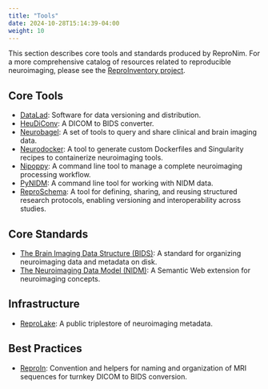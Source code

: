 ```yaml
---
title: "Tools"
date: 2024-10-28T15:14:39-04:00
weight: 10
---
```


This section describes core tools and standards produced by ReproNim.  For a more comprehensive catalog of resources related to reproducible neuroimaging, please see the [ReproInventory project](https://github.com/ReproNim/ReproInventory).

## Core Tools

- [DataLad](datalad/index.html): Software for data versioning and distribution.
- [HeuDiConv](heudiconv/index.html): A DICOM to BIDS converter.
- [Neurobagel](neurobagel/index.html): A set of tools to query and share clinical and brain imaging data.
- [Neurodocker](neurodocker/index.html): A tool to generate custom Dockerfiles and Singularity recipes to containerize neuroimaging tools.
- [Nipoppy](nipoppy/index.html): A command line tool to manage a complete neuroimaging processing workflow.
- [PyNIDM](pynidm/index.html): A command line tool for working with NIDM data.
- [ReproSchema](reproschema/index.html): A tool for defining, sharing, and reusing structured research protocols, enabling versioning and interoperability across studies.

## Core Standards

- [The Brain Imaging Data Structure (BIDS)](bids/index.html): A standard for organizing neuroimaging data and metadata on disk.
- [The Neuroimaging Data Model (NIDM)](nidm/index.html): A Semantic Web extension for neuroimaging concepts.

## Infrastructure

- [ReproLake](reprolake/index.html): A public triplestore of neuroimaging metadata.

## Best Practices

- [ReproIn](reproin/index.html): Convention and helpers for naming and organization of MRI sequences for turnkey DICOM to BIDS conversion.
